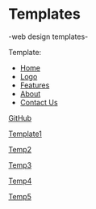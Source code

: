 # Templates
-web design templates-

Template:
 - [Home](https://www.figma.com/file/nZdV7bRf5YVNGl2RxQQAue/Home-temp)
 - [Logo](https://www.figma.com/file/nZdV7bRf5YVNGl2RxQQAue/Home-temp)
 - [Features]()
 - [About]()
 - [Contact Us]()

[GitHub](https://www.figma.com/file/ycvC3Gf3kFIxjh3CrDLkeu/%E2%9C%8C)

[Template1](https://www.figma.com/file/LjJy0kR49zsv31YJO5EDxN/template)

[Temp2](https://www.figma.com/file/EWuE0C9p0rLTJX59t3nWm5/polygon)

[Temp3](https://www.figma.com/file/a3pvl14zQ29y9quR7scD6r/iPhone)

[Temp4](https://www.figma.com/file/Or4klibJNrn3rtQ1vU3TWW/farmworld-logo-section)

[Temp5](https://www.figma.com/file/UayByL4b6jXbNNsQAAlbmm/Animated-Web-UI)

